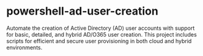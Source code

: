 # powershell-ad-user-creation
Automate the creation of Active Directory (AD) user accounts with support for basic, detailed, and hybrid AD/O365 user creation. This project includes scripts for efficient and secure user provisioning in both cloud and hybrid environments.
